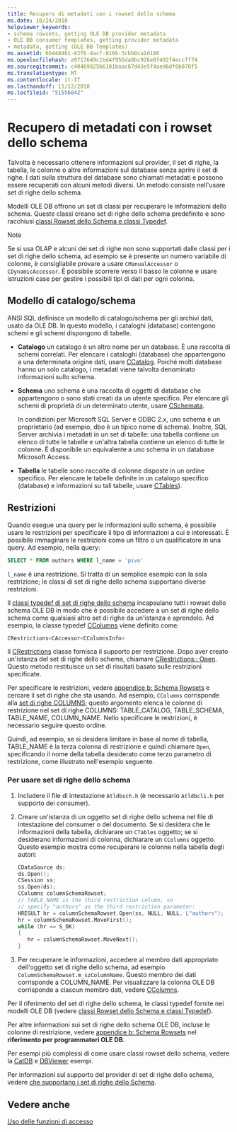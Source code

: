 ```yaml
---
title: Recupero di metadati con i rowset dello schema
ms.date: 10/24/2018
helpviewer_keywords:
- schema rowsets, getting OLE DB provider metadata
- OLE DB consumer templates, getting provider metadata
- metadata, getting (OLE DB Templates)
ms.assetid: 6b448461-82fb-4acf-816b-3cbb0ca1d186
ms.openlocfilehash: a9717649c1bd4f956da8bc926e8f492f4eccff74
ms.sourcegitcommit: c40469825b6101baac87d43e5f4aed6df6b078f5
ms.translationtype: MT
ms.contentlocale: it-IT
ms.lasthandoff: 11/12/2018
ms.locfileid: "51556842"
---
```

# <a name="obtaining-metadata-with-schema-rowsets"></a>Recupero di metadati con i rowset dello schema

Talvolta è necessario ottenere informazioni sul provider, il set di righe, la tabella, le colonne o altre informazioni sul database senza aprire il set di righe. I dati sulla struttura del database sono chiamati metadati e possono essere recuperati con alcuni metodi diversi. Un metodo consiste nell'usare set di righe dello schema.

Modelli OLE DB offrono un set di classi per recuperare le informazioni dello schema. Queste classi creano set di righe dello schema predefinito e sono racchiusi [classi Rowset dello Schema e classi Typedef](../../data/oledb/schema-rowset-classes-and-typedef-classes.md).

> [!NOTE]
> Se si usa OLAP e alcuni dei set di righe non sono supportati dalle classi per i set di righe dello schema, ad esempio se è presente un numero variabile di colonne, è consigliabile provare a usare `CManualAccessor` o `CDynamicAccessor`. È possibile scorrere verso il basso le colonne e usare istruzioni case per gestire i possibili tipi di dati per ogni colonna.

## <a name="catalogschema-model"></a>Modello di catalogo/schema

ANSI SQL definisce un modello di catalogo/schema per gli archivi dati, usato da OLE DB. In questo modello, i cataloghi (database) contengono schemi e gli schemi dispongono di tabelle.

- **Catalogo** un catalogo è un altro nome per un database. È una raccolta di schemi correlati. Per elencare i cataloghi (database) che appartengono a una determinata origine dati, usare [CCatalog](../../data/oledb/ccatalogs-ccataloginfo.md). Poiché molti database hanno un solo catalogo, i metadati viene talvolta denominato informazioni sullo schema.

- **Schema** uno schema è una raccolta di oggetti di database che appartengono o sono stati creati da un utente specifico. Per elencare gli schemi di proprietà di un determinato utente, usare [CSchemata](../../data/oledb/cschemata-cschematainfo.md).

   In condizioni per Microsoft SQL Server e ODBC 2.x, uno schema è un proprietario (ad esempio, dbo è un tipico nome di schema). Inoltre, SQL Server archivia i metadati in un set di tabelle: una tabella contiene un elenco di tutte le tabelle e un'altra tabella contiene un elenco di tutte le colonne. È disponibile un equivalente a uno schema in un database Microsoft Access.

- **Tabella** le tabelle sono raccolte di colonne disposte in un ordine specifico. Per elencare le tabelle definite in un catalogo specifico (database) e informazioni su tali tabelle, usare [CTables](../../data/oledb/ctables-ctableinfo.md)).

## <a name="restrictions"></a>Restrizioni

Quando esegue una query per le informazioni sullo schema, è possibile usare le restrizioni per specificare il tipo di informazioni a cui è interessati. È possibile immaginare le restrizioni come un filtro o un qualificatore in una query. Ad esempio, nella query:

```sql
SELECT * FROM authors WHERE l_name = 'pivo'
```

`l_name` è una restrizione. Si tratta di un semplice esempio con la sola restrizione; le classi di set di righe dello schema supportano diverse restrizioni.

Il [classi typedef di set di righe dello schema](../../data/oledb/schema-rowset-classes-and-typedef-classes.md) incapsulano tutti i rowset dello schema OLE DB in modo che è possibile accedere a un set di righe dello schema come qualsiasi altro set di righe da un'istanza e aprendolo. Ad esempio, la classe typedef [CColumns](../../data/oledb/ccolumns-ccolumnsinfo.md) viene definito come:

```cpp
CRestrictions<CAccessor<CColumnsInfo>
```

Il [CRestrictions](../../data/oledb/crestrictions-class.md) classe fornisca il supporto per restrizione. Dopo aver creato un'istanza del set di righe dello schema, chiamare [CRestrictions:: Open](../../data/oledb/crestrictions-open.md). Questo metodo restituisce un set di risultati basato sulle restrizioni specificate.

Per specificare le restrizioni, vedere [appendice b: Schema Rowsets](https://docs.microsoft.com/previous-versions/windows/desktop/ms712921(v=vs.85)) e cercare il set di righe che sta usando. Ad esempio, `CColumns` corrisponde alla [set di righe COLUMNS](https://docs.microsoft.com/previous-versions/windows/desktop/ms723052(v=vs.85)\(v%3dvs.85\)); questo argomento elenca le colonne di restrizione nel set di righe COLUMNS: TABLE_CATALOG, TABLE_SCHEMA, TABLE_NAME, COLUMN_NAME. Nello specificare le restrizioni, è necessario seguire questo ordine.

Quindi, ad esempio, se si desidera limitare in base al nome di tabella, TABLE_NAME è la terza colonna di restrizione e quindi chiamare `Open`, specificando il nome della tabella desiderato come terzo parametro di restrizione, come illustrato nell'esempio seguente.

### <a name="to-use-schema-rowsets"></a>Per usare set di righe dello schema

1. Includere il file di intestazione `Atldbsch.h` (è necessario `Atldbcli.h` per supporto dei consumer).

1. Creare un'istanza di un oggetto set di righe dello schema nel file di intestazione del consumer o del documento. Se si desidera che le informazioni della tabella, dichiarare un `CTables` oggetto; se si desiderano informazioni di colonna, dichiarare un `CColumns` oggetto. Questo esempio mostra come recuperare le colonne nella tabella degli autori:

    ```cpp
    CDataSource ds;
    ds.Open();
    CSession ss;
    ss.Open(ds);
    CColumns columnSchemaRowset;
    // TABLE_NAME is the third restriction column, so
    // specify "authors" as the third restriction parameter:
    HRESULT hr = columnSchemaRowset.Open(ss, NULL, NULL, L"authors");
    hr = columnSchemaRowset.MoveFirst();
    while (hr == S_OK)
    {
       hr = columnSchemaRowset.MoveNext();
    }
    ```

1. Per recuperare le informazioni, accedere al membro dati appropriato dell'oggetto set di righe dello schema, ad esempio `ColumnSchemaRowset.m_szColumnName`. Questo membro dei dati corrisponde a COLUMN_NAME. Per visualizzare la colonna OLE DB corrisponde a ciascun membro dati, vedere [CColumns](../../data/oledb/ccolumns-ccolumnsinfo.md).

Per il riferimento del set di righe dello schema, le classi typedef fornite nei modelli OLE DB (vedere [classi Rowset dello Schema e classi Typedef](../../data/oledb/schema-rowset-classes-and-typedef-classes.md)).

Per altre informazioni sui set di righe dello schema OLE DB, incluse le colonne di restrizione, vedere [appendice b: Schema Rowsets](https://docs.microsoft.com/previous-versions/windows/desktop/ms712921(v=vs.85)) nel **riferimento per programmatori OLE DB**.

Per esempi più complessi di come usare classi rowset dello schema, vedere la [CatDB](https://github.com/Microsoft/VCSamples) e [DBViewer](https://github.com/Microsoft/VCSamples) esempi.

Per informazioni sul supporto del provider di set di righe dello schema, vedere [che supportano i set di righe dello Schema](../../data/oledb/supporting-schema-rowsets.md).

## <a name="see-also"></a>Vedere anche

[Uso delle funzioni di accesso](../../data/oledb/using-accessors.md)